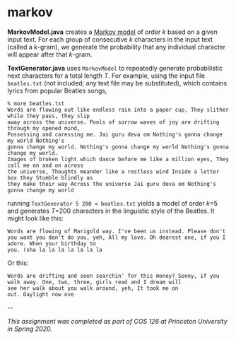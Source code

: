 # markov

**MarkovModel.java** creates a [Markov model](https://en.wikipedia.org/wiki/Markov_chain) of order *k* based on a given input text. For each group of consecutive *k* characters in the input text (called a *k*-gram), we generate the probability that any individual character will appear after that *k*-gram.

**TextGenerator.java** uses `MarkovModel` to repeatedly generate probabilistic next characters for a total length *T*. For example, using the input file `beatles.txt` (not included; any text file may be substituted), which contains lyrics from popular Beatles songs,

```
% more beatles.txt
Words are flowing out like endless rain into a paper cup, They slither while they pass, they slip
away across the universe. Pools of sorrow waves of joy are drifting through my opened mind,
Possessing and caressing me. Jai guru deva om Nothing's gonna change my world Nothing's
gonna change my world. Nothing's gonna change my world Nothing's gonna change my world.
Images of broken light which dance before me like a million eyes, They call me on and on across
the universe, Thoughts meander like a restless wind Inside a letter box they Stumble blindly as
they make their way Across the universe Jai guru deva om Nothing's gonna change my world
```

running `TextGenerator 5 200 < beatles.txt` yields a model of order *k*=5 and generates *T*=200 characters in the linguistic style of the Beatles. It might look like this:

```
Words are flowing of Marigold way. I've been us instead. Please don't you want you don't do you, yeh, All my love. Oh dearest one, if you I adore. When your birthday to
you. (sha la la la la la la la 
```

Or this:

```
Words are drifting and seen searchin' for this money? Sonny, if you walk away. One, two, three, girls read and I dream will
see her walk about you walk around, yeh, It took me on
out. Daylight now ove
```

--

*This assignment was completed as part of COS 126 at Princeton University in Spring 2020.*
